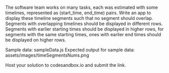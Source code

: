 The software team works on many tasks, each was estimated with some timelines, represented as (start_time, end_time) pairs. Write an app to display these timeline segments such that no segment should overlap.
Segments with overlapping timelines should be displayed in different rows. Segments with earlier starting times should be displayed in higher rows, for segments with the same starting times, ones with earlier end times should be displayed on higher rows.

Sample data: sampleData.js
Expected output for sample data: assets/images/timeSegmentsNums.png

Host your solution to codesandbox.io and submit the link.